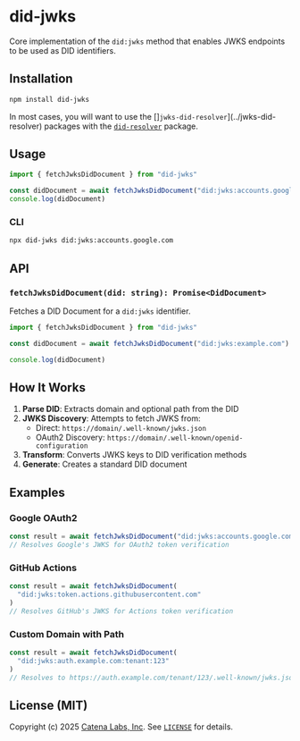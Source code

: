 # did-jwks

Core implementation of the `did:jwks` method that enables JWKS endpoints to be used as DID identifiers.

## Installation

```bash
npm install did-jwks
```

In most cases, you will want to use the []`jwks-did-resolver`](../jwks-did-resolver) packages with the [`did-resolver`](https://github.com/decentralized-identity/did-resolver) package.

## Usage

```typescript
import { fetchJwksDidDocument } from "did-jwks"

const didDocument = await fetchJwksDidDocument("did:jwks:accounts.google.com")
console.log(didDocument)
```

### CLI

```bash
npx did-jwks did:jwks:accounts.google.com
```

## API

### `fetchJwksDidDocument(did: string): Promise<DidDocument>`

Fetches a DID Document for a `did:jwks` identifier.

```typescript
import { fetchJwksDidDocument } from "did-jwks"

const didDocument = await fetchJwksDidDocument("did:jwks:example.com")

console.log(didDocument)
```

## How It Works

1. **Parse DID**: Extracts domain and optional path from the DID
2. **JWKS Discovery**: Attempts to fetch JWKS from:
   - Direct: `https://domain/.well-known/jwks.json`
   - OAuth2 Discovery: `https://domain/.well-known/openid-configuration`
3. **Transform**: Converts JWKS keys to DID verification methods
4. **Generate**: Creates a standard DID document

## Examples

### Google OAuth2

```typescript
const result = await fetchJwksDidDocument("did:jwks:accounts.google.com")
// Resolves Google's JWKS for OAuth2 token verification
```

### GitHub Actions

```typescript
const result = await fetchJwksDidDocument(
  "did:jwks:token.actions.githubusercontent.com"
)
// Resolves GitHub's JWKS for Actions token verification
```

### Custom Domain with Path

```typescript
const result = await fetchJwksDidDocument(
  "did:jwks:auth.example.com:tenant:123"
)
// Resolves to https://auth.example.com/tenant/123/.well-known/jwks.json
```

## License (MIT)

Copyright (c) 2025 [Catena Labs, Inc](https://catenalabs.com). See [`LICENSE`](./LICENSE) for details.
